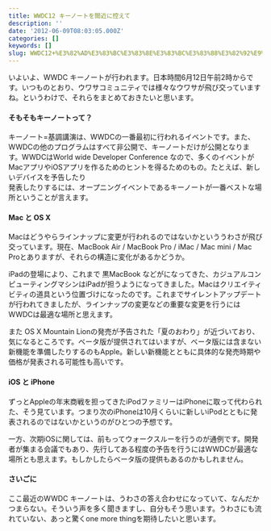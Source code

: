 ```yaml
---
title: WWDC12 キーノートを間近に控えて
description: ''
date: '2012-06-09T08:03:05.000Z'
categories: []
keywords: []
slug: WWDC12+%E3%82%AD%E3%83%BC%E3%83%8E%E3%83%BC%E3%83%88%E3%82%92%E9%96%93%E8%BF%91%E3%81%AB%E6%8E%A7%E3%81%88%E3%81%A6
---
```

いよいよ、WWDC キーノートが行われます。日本時間6月12日午前2時からです。いつものとおり、ウワサコミュニティでは様々なウワサが飛び交っていますね。というわけで、それらをまとめておきたいと思います。

#### そもそもキーノートって？

キーノート=基調講演は、WWDCの一番最初に行われるイベントです。また、WWDCの他のプログラムはすべて非公開で、キーノートだけが公開となります。WWDCはWorld wide Developer Conference なので、多くのイベントがMacアプリやiOSアプリを作るためのヒントを得るためのもの。たとえば、新しいデバイスを予告したり  
発表したりするには、オープニングイベントであるキーノートが一番ベストな場所ということが言えます。

#### Mac と OS X

Macはどうやらラインナップに変更が行われるのではないかといううわさが飛び交っています。現在、MacBook Air / MacBook Pro / iMac / Mac mini / Mac Proとありますが、それらの構造に変化があるかどうか。  
  
iPadの登場により、これまで 黒MacBook などがになってきた、カジュアルコンピューティングマシンはiPadが担うようになってきました。Macはクリエイティビティの道具という位置づけになったのです。これまでサイレントアップデートが行われてきましたが、ラインナップの変更などの重要な変更を行うにはWWDCは最適な場所と思えます。

また OS X Mountain Lionの発売が予告された「夏のおわり」が近づいており、気になるところです。ベータ版が提供されてはいますが、ベータ版には含まない新機能を準備したりするのもApple。新しい新機能とともに具体的な発売時期や価格が発表される可能性も高いです。

#### iOS と iPhone

ずっとAppleの年末商戦を担ってきたiPodファミリーはiPhoneに取って代わられた、そう見ています。つまり次のiPhoneは10月くらいに新しいiPodとともに発表されるのではないかというのがひとつの予想です。  
  
一方、次期iOSに関しては、前もってウォークスルーを行うのが通例です。開発者が集まる会議でもあり、先行してある程度の予告を行うにはWWDCが最適な場所とも思えます。もしかしたらベータ版の提供もあるのかもしれません。

#### さいごに

ここ最近のWWDC キーノートは、うわさの答え合わせになっていて、なんだかつまらない。そういう声を多く聞きますし、自分もそう思います。うわさにも流れていない、あっと驚くone more thingを期待したいと思います。